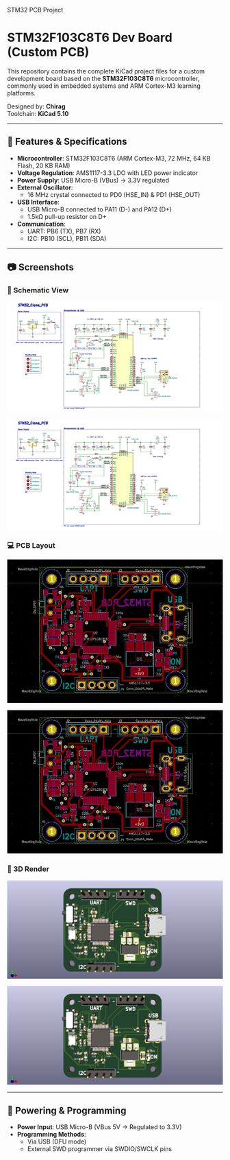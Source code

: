 STM32 PCB Project

# STM32F103C8T6 Dev Board (Custom PCB)

This repository contains the complete KiCad project files for a custom development board based on the **STM32F103C8T6** microcontroller, commonly used in embedded systems and ARM Cortex-M3 learning platforms.

Designed by: **Chirag**  
Toolchain: **KiCad 5.10**

---

## 🔧 Features & Specifications

- **Microcontroller**: STM32F103C8T6 (ARM Cortex-M3, 72 MHz, 64 KB Flash, 20 KB RAM)
- **Voltage Regulation**: AMS1117-3.3 LDO with LED power indicator
- **Power Supply**: USB Micro-B (VBus) → 3.3V regulated
- **External Oscillator**:
  - 16 MHz crystal connected to PD0 (HSE_IN) & PD1 (HSE_OUT)
- **USB Interface**:
  - USB Micro-B connected to PA11 (D-) and PA12 (D+)
  - 1.5kΩ pull-up resistor on D+
- **Communication**:
  - UART: PB6 (TX), PB7 (RX)
  - I2C: PB10 (SCL), PB11 (SDA)


---

## 📷 Screenshots


### 🔌 Schematic View
![Schematic](Images/STM32_PCB_Schematic.jpg)
<p align="center">
  <img src="Images/STM32_PCB_Schematic.jpg" width="600"/>
</p>

### 💻 PCB Layout
![PCB Layout](Images/STM32_PCB_Layout.jpg)
<p align="center">
  <img src="Images/STM32_PCB_Layout.jpg" width="600"/>
</p>

### 🧱 3D Render
![3D PCB](Images/STM32_PCB_3D.jpg)
<p align="center">
  <img src="Images/STM32_PCB_3D.jpg" width="600"/>
</p>

---

## 🔌 Powering & Programming

- **Power Input**: USB Micro-B (VBus 5V → Regulated to 3.3V)
- **Programming Methods**:
  - Via USB (DFU mode)
  - External SWD programmer via SWDIO/SWCLK pins